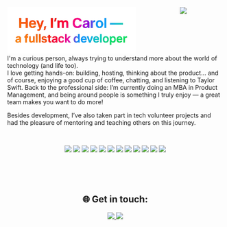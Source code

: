 <img src="hey.png" width="300px"/>

<img align="right" src="https://media4.giphy.com/media/v1.Y2lkPTc5MGI3NjExbWR0Mzl3dmNmY21ndmIwa2VyZnlyNW9oNHV6aTg2M2FiMnduNTdvOSZlcD12MV9pbnRlcm5hbF9naWZfYnlfaWQmY3Q9Zw/unQ3IJU2RG7DO/giphy.gif" width="20%" style="padding-left:30px;" />

<br/>
I'm a curious person, always trying to understand more about the world of technology (and life too).  
<br/>
I love getting hands-on: building, hosting, thinking about the product... and of course, enjoying a good cup of coffee, chatting, and listening to Taylor Swift.  
 Back to the professional side: I’m currently doing an MBA in Product Management, and being around people is something I truly enjoy — a great team makes you want to do more!
<br/>

Besides development, I’ve also taken part in tech volunteer projects and had the pleasure of mentoring and teaching others on this journey.

 <br/>

<p align="center">
  <img src="https://cdn.jsdelivr.net/gh/devicons/devicon/icons/javascript/javascript-original.svg" width="30px" />
  <img src="https://cdn.jsdelivr.net/gh/devicons/devicon/icons/typescript/typescript-original.svg" width="30px" />
  <img src="https://cdn.jsdelivr.net/gh/devicons/devicon/icons/react/react-original.svg" width="30px" />
    <img src="https://cdn.jsdelivr.net/gh/devicons/devicon/icons/html5/html5-original.svg" width="30px" />
  <img src="https://cdn.jsdelivr.net/gh/devicons/devicon/icons/nodejs/nodejs-original.svg" width="30px" />
  <img src="https://cdn.jsdelivr.net/gh/devicons/devicon/icons/java/java-original.svg" width="30px" />
  <img src="https://cdn.jsdelivr.net/gh/devicons/devicon/icons/spring/spring-original.svg" width="30px" />
    <img src="https://cdn.jsdelivr.net/gh/devicons/devicon/icons/postgresql/postgresql-original.svg" width="30px" />
  <img src="https://cdn.jsdelivr.net/gh/devicons/devicon/icons/mongodb/mongodb-original.svg" width="30px" />
  <img src="https://cdn.jsdelivr.net/gh/devicons/devicon/icons/redis/redis-original.svg" width="30px" />
    <img src="https://cdn.jsdelivr.net/gh/devicons/devicon/icons/docker/docker-original.svg" width="30px" />
<img src="https://img.icons8.com/color/48/amazon-web-services.png" width="30px" />
</p>

<br/>
<br/>
<br/>

<h2 align="center">🌐 Get in touch:</h2>

<p align="center">
  <a href="[https://www.linkedin.com/in/carolinarissetto](https://www.linkedin.com/in/carolina-rissetto/)" target="_blank">
    <img src="https://cdn.jsdelivr.net/gh/devicons/devicon/icons/linkedin/linkedin-original.svg" width="30px" />
  </a>
<a href="mailto:carolinarrissetto@gmail.com">
  <img src="https://img.icons8.com/fluency/48/gmail-new.png" width="30px" />
</a>
</p>

